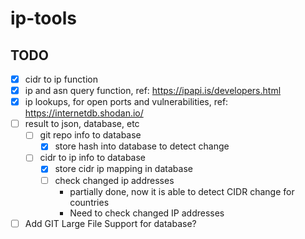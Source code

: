# ip-tools

## TODO

- [x] cidr to ip function
- [x] ip and asn query function, ref: https://ipapi.is/developers.html
- [x] ip lookups, for open ports and vulnerabilities, ref: https://internetdb.shodan.io/
- [ ] result to json, database, etc
  - [ ] git repo info to database
    - [x] store hash into database to detect change
  - [ ] cidr to ip info to database
    - [x] store cidr ip mapping in database
    - [ ] check changed ip addresses
      - partially done, now it is able to detect CIDR change for countries
      - Need to check changed IP addresses
- [ ] Add GIT Large File Support for database?
